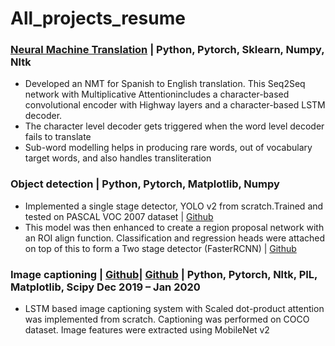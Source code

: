 # All_projects_resume

### [Neural Machine Translation](https://github.com/RishikeshDhayarkar/cs224n/tree/master/a5) | Python, Pytorch, Sklearn, Numpy, Nltk
* Developed an NMT for Spanish to English translation.  This Seq2Seq network with Multiplicative Attentionincludes a character-based convolutional encoder with Highway layers and a character-based LSTM decoder.
* The character level decoder gets triggered when the word level decoder fails to translate
* Sub-word modelling helps in producing rare words, out of vocabulary target words, and also handles transliteration

### Object detection | Python, Pytorch, Matplotlib, Numpy 
* Implemented a single stage detector, YOLO v2 from scratch.Trained and tested on PASCAL VOC 2007 dataset |
[Github](https://github.com/RishikeshDhayarkar/UMich-Computer-Vision/tree/master/yolo)
* This model was then enhanced to create a region proposal network with an ROI align function. Classification and
regression heads were attached on top of this to form a Two stage detector (FasterRCNN) | [Github](https://github.com/RishikeshDhayarkar/UMich-Computer-Vision/tree/master/fasterRCNN)

### Image captioning | [Github](https://github.com/RishikeshDhayarkar/cs231n/blob/master/assignments/assignment3/LSTM_Captioning.ipynb)| [Github](https://github.com/RishikeshDhayarkar/UMich-Computer-Vision/tree/master/image_cap) | Python, Pytorch, Nltk, PIL, Matplotlib, Scipy Dec 2019 – Jan 2020
* LSTM based image captioning system with Scaled dot-product attention was implemented from scratch.
Captioning was performed on COCO dataset. Image features were extracted using MobileNet v2
